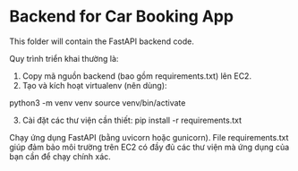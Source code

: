 # Backend for Car Booking App

This folder will contain the FastAPI backend code.


Quy trình triển khai thường là:

1. Copy mã nguồn backend (bao gồm requirements.txt) lên EC2.
2. Tạo và kích hoạt virtualenv (nên dùng):

python3 -m venv venv
source venv/bin/activate

3. Cài đặt các thư viện cần thiết:
pip install -r requirements.txt

Chạy ứng dụng FastAPI (bằng uvicorn hoặc gunicorn).
File requirements.txt giúp đảm bảo môi trường trên EC2 có đầy đủ các thư viện mà ứng dụng của bạn cần để chạy chính xác.
